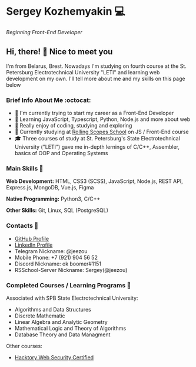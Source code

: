 # Sergey Kozhemyakin :computer:
###### Beginning Front-End Developer

## Hi, there! :wave: Nice to meet you

I'm from Belarus, Brest. Nowadays I'm studying on fourth course at the St. Petersburg Electrotechnical University "LETI" and learning web development on my own. I'll tell more about me and my skills on this page below

### Brief Info About Me :octocat:
- :eyes: I'm currently trying to start my career as a Front-End Developer
- :feet: Learning JavaScript, Typescript, Python, Node.js and more about web 
- :dizzy: Really enjoy of coding, studying and exploring 
- :star2: Currently studying at [Rolling Scopes School](https://rs.school/) on JS / Front-End course
- :mortar_board: Three courses of study at St. Petersburg's State Electrotechnical University ("LETI") gave me in-depth lernings of C/C++, Assembler, basics of OOP and Operating Systems

### Main Skills :bookmark_tabs:
**Web Development:** HTML, CSS3 (SCSS), JavaScript, Node.js, REST API, Express.js, MongoDB, Vue.js, Figma

**Native Programming:** Python3, C/C++

**Other Skills:** Git, Linux, SQL (PostgreSQL)

### Contacts :iphone:
- [GitHub Profile](https://github.com/jeezou)
- [LinkedIn Profile](https://www.linkedin.com/in/pugocoder/)
- Telegram Nickname: @jeezou 
- Mobile Phone: +7 (921) 904 56 52
- Discord Nickname: ok boomer#1151
- RSSchool-Server Nickname: Sergey(@jeezou)

### Completed Courses / Learning Programs :page_with_curl:
Associated with SPB State Electrotechnical University: 
- Algorithms and Data Structures
- Discrete Mathematic
- Linear Algebra and Analytic Geometry
- Mathematical Logic and Theory of Algorithms
- Database Theory and Data Managment

Other courses:
- [Hacktory Web Security Certified](https://app.hacktory.ai/certificates/0c81aef1-412c-4fce-a1e0-a360876f8664)
